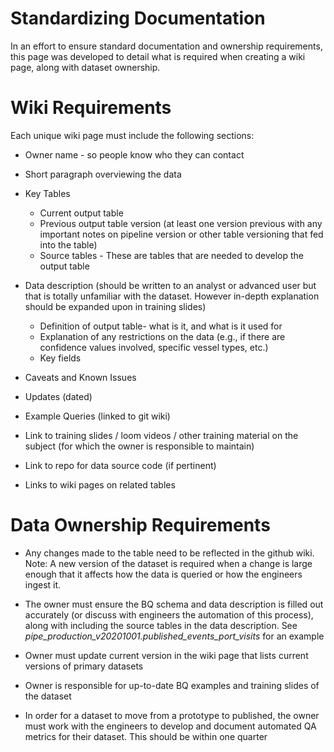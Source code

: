 # Standardizing Documentation

In an effort to ensure standard documentation and ownership requirements, this page was developed to detail what is required when creating a wiki page, along with dataset ownership.

# Wiki Requirements
Each unique wiki page must include the following sections:

* Owner name - so people know who they can contact

* Short paragraph overviewing the data

* Key Tables

  * Current output table
  * Previous output table version (at least one version previous with any important notes on pipeline version or other table versioning that fed into the table)
  * Source tables - These are tables that are needed to develop the output table 

* Data description (should be written to an analyst or advanced user but that is totally unfamiliar with the dataset. However in-depth explanation should be expanded upon in training slides)
  * Definition of output table- what is it, and what is it used for
  * Explanation of any restrictions on the data (e.g., if there are confidence values involved, specific vessel types, etc.)
  * Key fields 

* Caveats and Known Issues

* Updates (dated)

* Example Queries (linked to git wiki) 

* Link to training slides / loom videos / other training material on the subject (for which the owner is responsible to maintain)

* Link to repo for data source code (if pertinent)

* Links to wiki pages on related tables

# Data Ownership Requirements

* Any changes made to the table need to be reflected in the github wiki. Note: A new version of the dataset is required when a change is large enough that it affects how the data is queried or how the engineers ingest it. 

* The owner must ensure the BQ schema and data description is filled out accurately (or discuss with engineers the automation of this process), along with including the source tables in the data description. See _pipe_production_v20201001.published_events_port_visits_ for an example

* Owner must update current version in the wiki page that lists current versions of primary datasets

* Owner is responsible for up-to-date BQ examples and training slides of the dataset

* In order for a dataset to move from a prototype to published, the owner must work with the engineers to develop and document automated QA metrics for their dataset. This should be within one quarter

